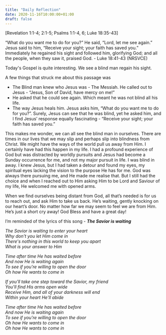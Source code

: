 ```yaml
---
title: "Daily Reflection"
date: 2020-11-16T10:00:00+01:00
draft: false
---
```


[Revelation 1:1-4; 2:1-5; Psalms 1:1-4, 6; Luke 18:35-43]

“What do you want me to do for you?” He said, “Lord, let me see again.” Jesus said to him, “Receive your sight; your faith has saved you.” Immediately he regained his sight and followed him, glorifying God; and all the people, when they saw it, praised God. - Luke 18:41-43 (NRSVCE)

Today's Gospel is quite interesting. We see a blind man regain his sight.

A few things that struck me about this passage was

 - The Blind man knew who Jesus was - The Messiah. He called out to Jesus - “Jesus, Son of David, have mercy on me!”
 - He asked that he could see again. Which meant he was not blind all his life.
 - The way Jesus heals him. Jesus asks him, “What do you want me to do for you?”. Surely, Jesus can see that he was blind, yet he asked him, and I find Jesus’ response equally fascinating - “Receive your sight; your faith has saved you.”

This makes me wonder, we can all see the blind man in ourselves. There are times in our lives that we may slip and perhaps slip into blindness from Christ. We might have the ways of the world pull us away from Him. I certainly have had this happen in my life. I had a profound experience of God but was distracted by worldly pursuits and Jesus had become a Sunday occurrence for me, and not my major pursuit in life. I was blind in away. I knew Jesus, but I had taken a detour and found my eyes, my spiritual eyes lacking the vision to the purpose He has for me. God was always there pursuing me, and He made me realise that. But I still had the choice and when I reached out to Him asking Him to be Lord and Saviour of my life, He welcomed me with opened arms.

When we find ourselves being distant from God, all that’s needed is for us to reach out, and ask Him to take us back. He’s waiting, gently knocking on our heart’s door. No matter how far we may seem to feel we are from Him. He’s just a short cry away! God Bless and have a great day!

I’m reminded of the lyrics of this song - **_The Savior is waiting_**

*The Savior is waiting to enter your heart  
Why don't you let Him come in  
There's nothing in this world to keep you apart  
What is your answer to Him*

*Time after time He has waited before  
And now He is waiting again  
To see if you're willing to open the door  
Oh how He wants to come in*

*If you'll take one step toward the Savior, my friend  
You'll find His arms open wide  
Receive Him, and all of your darkness will end  
Within your heart He'll abide*

*Time after time He has waited before  
And now He is waiting again  
To see if you're willing to open the door  
Oh how He wants to come in  
Oh how He wants to come in*